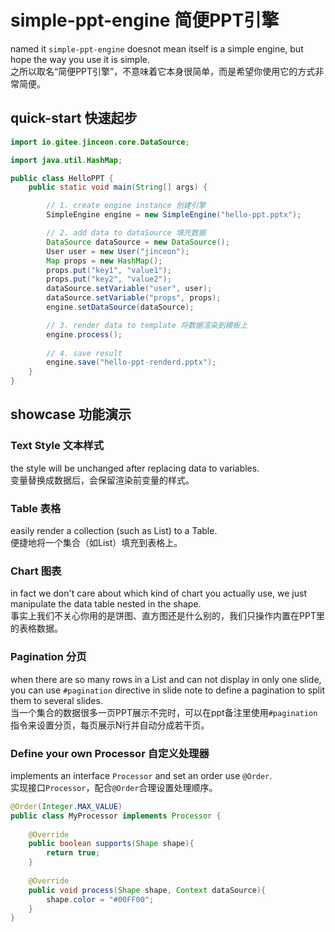 # simple-ppt-engine 简便PPT引擎
named it `simple-ppt-engine` doesnot mean itself is a simple engine,
but hope the way you use it is simple.  
之所以取名“简便PPT引擎”，不意味着它本身很简单，而是希望你使用它的方式非常简便。
## quick-start 快速起步

```java
import io.gitee.jinceon.core.DataSource;

import java.util.HashMap;

public class HelloPPT {
    public static void main(String[] args) {

        // 1. create engine instance 创建引擎
        SimpleEngine engine = new SimpleEngine("hello-ppt.pptx");

        // 2. add data to dataSource 填充数据
        DataSource dataSource = new DataSource();
        User user = new User("jinceon");
        Map props = new HashMap();
        props.put("key1", "value1");
        props.put("key2", "value2");
        dataSource.setVariable("user", user);
        dataSource.setVariable("props", props);
        engine.setDataSource(dataSource);

        // 3. render data to template 将数据渲染到模板上
        engine.process();
        
        // 4. save result
        engine.save("hello-ppt-renderd.pptx");
    }
}
```
## showcase 功能演示
### Text Style 文本样式
the style will be unchanged after replacing data to variables.   
变量替换成数据后，会保留渲染前变量的样式。

### Table 表格
easily render a collection (such as List) to a Table.  
便捷地将一个集合（如List）填充到表格上。

### Chart 图表
in fact we don't care about which kind of chart you actually use, we just manipulate the data table nested in the shape.  
事实上我们不关心你用的是饼图、直方图还是什么别的，我们只操作内置在PPT里的表格数据。

### Pagination 分页
when there are so many rows in a List and can not display in only one slide,
you can use `#pagination` directive in slide note to define a pagination to split them to several slides.  
当一个集合的数据很多一页PPT展示不完时，可以在ppt备注里使用`#pagination`指令来设置分页，每页展示N行并自动分成若干页。

### Define your own Processor 自定义处理器
implements an interface `Processor` and set an order use `@Order`.  
实现接口`Processor`，配合`@Order`合理设置处理顺序。
```java
@Order(Integer.MAX_VALUE)
public class MyProcessor implements Processor {
    
    @Override
    public boolean supports(Shape shape){
        return true;
    }
    
    @Override
    public void process(Shape shape, Context dataSource){
        shape.color = "#00FF00";
    }
}
```